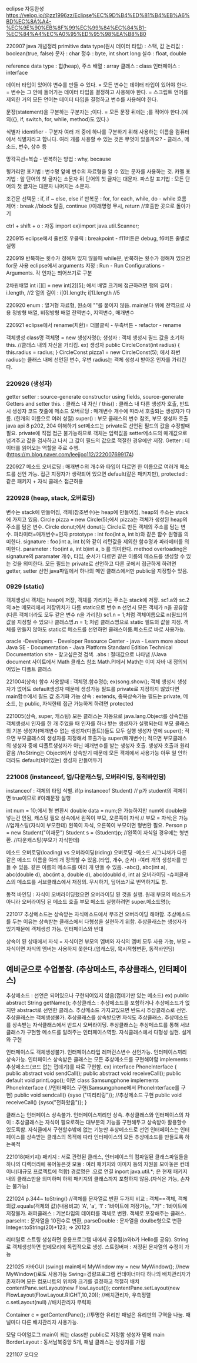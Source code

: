 eclipse 자동완성
https://velog.io/@zz1996zz/Eclipse%EC%9D%B4%ED%81%B4%EB%A6%BD%EC%8A%A4-%EC%9E%90%EB%8F%99%EC%99%84%EC%84%B1-%EC%84%A4%EC%A0%95%ED%95%98%EA%B8%B0

220907 java 개념정리
primitive data type(원시 데이터 타입) : 스택, 값
논리값 : boolean(true, false)
문자 : char
정수 : byte, int short long
실수 : float, double 

reference data type : 힙(heap), 주소
배열 : array
클래스 : class
인터페이스 : interface

데이터 타입이 있어야 변수를 만들 수 있다. = 모든 변수는 데이터 타입이 있어야 한다.
= 변수는 그 안에 들어가는 데이터 타입을 결정하고 사용해야 한다.
= 스크립트 언어를 제외한 거의 모든 언어는 데이터 타입을 결정하고 변수를 사용해야 한다.

문장(statement)을 구분하는 구분자는 ;이다. 
= 모든 문장 뒤에는 ;를 적어야 한다.(예외({}, if, switch, for, while, method)도 있다.)

식별자 identifier - 구분자
여러 개 중에 하나를 구분하기 위해 사용하는 이름을 컴퓨터에서 식별자라고 합니다.
여러 개를 사용할 수 있는 것은 무엇이 있을까요? - 클래스, 메소드, 변수, 상수 등

망각곡선=복습 - 반복하는 방법 : why, because

헝가리안 표기법 : 변수명 앞에 변수의 자료형을 알 수 있는 문자를 사용하는 것.
카멜 표기법 : 앞 단어의 첫 글자는 소문자 뒤 단어의 첫 글자는 대문자.
파스칼 표기법 : 모든 단어의 첫 글자는 대문자 나머지는 소문자.

조건문
선택문 : if, if ~ else, else if
반복문 : for, for each, while, do - while
흐름 제어 : break //block 탈출, continue //아래명령 무시, return //호출한 곳으로 돌아가기

ctrl + shift + o : 자동 import ex)import java.util.Scanner;

220915
eclipse에서 줄번호 우클릭 : breakpoint - f11버튼은 debug, f6버튼 줄별로 실행

220919
반복하는 횟수가 정해져 있지 않을때 while문, 반복하는 횟수가 정해져 있으면 for문 사용
eclipse에서 arguments 지정 : Run - Run Configurations - Arguments. 각 인자는 띄어쓰기로 구분

2차원배열 int i[][] = new int[2][5]; 에서 배열 크기에 접근하려면
행의 길이 : i.length, //2 열의 길이 : i[0].length; i[1].length //5

220920
enum : 열거형 자료형, 원소에 ""를 붙이지 않음. main보다 위에 전역으로 사용
정방형 배열, 비정방형 배열
전역변수, 지역변수, 매개변수

220921
eclipse에서 rename(치환)= 더블클릭 - 우측버튼 - refactor - rename

객체생성
class명 객체명 = new 생성자명();
생성자 : 객체 생성시 필드 값을 초기화
this. //클래스 내의 자신을 가리킴. 
ex) 생성자
public CircleConst(int radius) {
  this.radius = radius; }
 CircleConst pizza1 = new CircleConst(5);
에서 좌변 radius는 클래스 내에 선언된 변수, 우변 radius는 객체 생성시 받아온 인자를 가리킨다.

### 220926 (생성자)
getter setter : source-generate constructor using fields, source-generate Getters and setter
this. : 클래스 내 자신 / this() : 클래스 내 다른 생성자 호출, 반드시 생성자 코드 첫줄에
메소드 오버로딩 : 매개변수 개수에 따라서 호출되는 생성자가 다름. (한개의 이름으로 여러 성질)
super() : 부모 클래스의 변수 참조, 부모 생성자 호출
java api 8
p202, 204 이해하기
set메소드는 private로 선언된 필드의 값을 수정할때 필요. private에 직접 접근 불가능하므로 객체는 입력값을 setter메소드의 매개값으로 넘겨주고 값을 검사하고 나서 그 값이 필드의 값으로 적절한 경우에만 저장.
Getter : 데이터를 읽어오는 역할을 주로 수행. 
(https://m.blog.naver.com/leejjoo112/222007699174)

220927
메소드 오버로딩 : 매개변수의 개수와 타입이 다르면 한 이름으로 여러개 메소드를 선언 가능.
접근 지정자가 생략되어 있으면 default(같은 패키지만), protected : 같은 패키지 + 자식 클래스 접근허용

### 220928 (heap, stack, 오버로딩)
변수는 stack에 만들어짐, 객체(참조변수)는 heap에 만들어짐, heap의 주소는 stack에 가지고 있음.
Circle pizza = new Circle(5);에서 pizza는 객체가 생성된 heap의 주소를 담은 변수.
Circle donut;에서 donut는 Circle로 만든 객체의 주소를 담는 변수.
파라미터=매개변수=인자
prototype : int foo(int a, int b)와 같은 함수 원형을 의미한다.
signature : foo(int a, int b)와 같이 리턴값을 제외한 함수명과 파라메터를 의미한다.
parameter : foo(int a, int b)int a, b 를 의미한다.
method overloading은 signature의 paramater 개수, 타입, 순서가 다르면 같은 이름의 메소드를 생성할 수 있는 것을 의미한다.
모든 필드는 private로 선언하고 다른 곳에서 접근하게 하려면 getter, setter 선언
java파일에서 하나의 메인 클래스에서만 public을 지정할수 있음.

### 0929 (static)
객체생성시 객체는 heap에 저장, 객체를 가리키는 주소는 stack에 저장. sc1.a와 sc.2의 a는 메모리에서 저장위치가 다름
static으로 변수 n 선언시 모든 객체가 n을 공유함(다른 객체더라도 모두 같은 변수 n을 가리킴)
sc1.n = 1;처럼 객체이름으로 n(필드)의 값을 지정할 수 있으나 클래스명.n = 1; 처럼 클래스명으로 static 필드의 값을 지정.
객체를 만들지 않아도 static로 메소드를 선언하면 클래스이름.메소드로 바로 사용가능.

oracle -Developers - Developer Resource Center - java - Learn more about Java SE - Documentation - Java Platform Standard Edition Technical Documentation site - 찾고싶은것 검색.
.abs : 절대값으로 나타냄  //Java document 사이트에서 Math 클래스 참조
Math.PI에서 Math는 이미 자바 내 정의되어있는 디폴트 클래스

221004(상속)
함수 사용할때 : 객체명.함수명();  ex)song.show();
객체 생성시 생성자가 없어도 default생성자 때문에 생성가능
필드를 private로 지정하지 않았다면 main함수에서 필드 값 초기화 가능
상속 : extends, 중복상속가능
필드는 private, 메소드, 는 public, 자식한테 접근 가능하게 하려면 protected

221005(상속, super, 캐스팅)
모든 클래스는 자동으로 java.lang.Object를 상속받음
객체생성시 인자를 한 개 주었을 때 인자를 하나 받는 생성자가 실행되는데 부모 클래스의 기본 생성자(매개변수 없는 생성자(디폴트))들도 모두 실행
생성자 안에 super(); 적으면 부모클래스의 생성자를 지정해서 호출가능
super(매개변수); 적으면 부모클래스의 생성자 중에 디폴트생성자가 아닌 매개변수를 받는 생성자 호출. 생성자 호출과 원리 같음
//toString는 Object에서 상속받기 때문에 모든 객체에서 사용가능
아무 일 안하더라도 default(비어있는) 생성자 만들어두기

### 221006 (instanceof, 업/다운캐스팅, 오버라이딩, 동적바인딩)
instanceof : 객체의 타입 식별. if(p instanceof Student) // p가 student의 객체이면 true이므로 if아래문장 실행

int num = 10;에서 형 변환시 double data = num;은 가능하지만 num에 double을 넣는건 안됨, 캐스팅 필요
상속에서 왼쪽이 부모, 오른쪽이 자식 // 부모 = 자식;은 가능    //업캐스팅(자식이 부모한테)
왼쪽이 자식, 오른쪽이 부모이면 형변환 필요. 
Person p = new Student("이재문")
Student s = (Student)p; //왼쪽이 자식일 경우에는 형변환. //다운캐스팅(부모가 자식한테)

메소드 오버로딩(loading) vs 오버라이딩(riding)
오버로딩
-메소드 시그니쳐가 다른 같은 메소드 이름을 여러 개 정의할 수 있음.(타입, 개수, 순서)
-여러 개의 생성자를 만들 수 있음. 같은 이름의 메소드를 여러 개 만들 수 있음.
-abc(), abc(int a), abc(double d), abc(int a, double d), abc(doubld d, int a)
오버라이딩
-슈퍼클래스의 메소드를 서브클래스에서 재정의. 무시하기, 덮어쓰기로 번역하기도 함.

동적 바인딩 : 자식이 오버라이딩했으면 오버라이딩 된 것을 실행. 원래 부모의 메소드가 아니라 오버라이딩 된 메소드 호출
부모 메소드 실행하려면 super.메소드명();

221017
추상메소드는 상속받는 자식메소드에서 무조건 오버라이딩 해야함.
추상메소드를 두는 이유는 상속받는 클래스에서 다형성을 실현하기 위함. 
추상클래스는 생성자가 있기때문에 객체생성 가능. 인터페이스와 반대

상속이 된 상태에서 자식 = 자식이면 부모의 멤버와 자식의 멤버 모두 사용 가능, 부모 = 자식이면 자식의 멤버는 사용하지 못한다.(업캐스팅, 묵시적형변환, 동적바인딩)

## 예비군으로 수업불참. (추상메소드, 추상클래스, 인터페이스)
추상메소드 : 선언은 되어있으나 구현되어있지 않음(껍데기만 있는 메소드) ex) public abstract String getName();
추상클래스 : 추상메소드를 포함하거나 추상메소드가 없지만 abstract로 선언한 클래스. 추상메소드 가지고있으면 반드시 추상클래스로 선언.
추상클래스는 객체생성불가. 추상클래스를 상속받으면 자식도 추상클래스. 추상메소드를 상속받는 자식클래스에서 반드시 오버라이딩.
추상클래스는 추상메소드를 통해 서브클래스가 구현할 메소드를 알려주는 인터페이스역할. 자식클래스에서 다형성 실현. 설계와 구현

인터페이스도 객체생성불가. 인터페이스타입 레퍼런스변수 선언가능. 인터페이스끼리 상속가능. 인터페이스 상속받은 클래스는 모든 추상메소드를 구현해야함
implements : 추상메소드(코드 없는 껍데기)를 따로 구현함.
ex) interface PhoneInterface {  
public abstract void sendCall(); public abstract void receiveCall();
public default void printLogo();
이면
class Samsungphone implements PhoneInterface {  //인터페이스 구현(Samsungphone에서 PhoneInterface를 구현)
public void sendcall() {syso ("띠리리링")}; //추상메소드 구현
public void receiveCall() {syso("전화왔음")}; }

클래스는 인터페이스 상속불가. 인터페이스끼리만 상속. 
추상클래스와 인터페이스의 차이 : 추상클래스는 자식이 필요로하는 대부분의 기능을 구현해두고 상속받아 활용할수 있도록함. 자식클에서 구현할수밖에 없는 기능만 추상메소드로 선언
인터페이스는 인터페이스를 상속받는 클래스의 목적에 따라 인터페이스의 모든 추상메소드를 만들도록 하는목적

221018(패키지)
패키지 : 서로 관련된 클래스, 인터페이스의 컴파일된 클래스파일들을 하나의 디렉터리에 묶어놓은것
모듈 : 여러 패키지와 이미지 등의 자원을 모아놓은 컨테이너(대규모 프로젝트에 적합)
경로명은 .으로 연결
inport java.util.*; 은 현재 패키지 내의 클래스만을 의미하며 하위 패키지의 클래스까지 포함하지 않음.(자식은 가능, 손자는 불가능)

221024 p.344~
toString()  //객체를 문자열로 반환
두가지 비교 : 객체==객체, 객체의값.equals(객체의 값)(내용비교)
'A', 'a', '1' : 1바이트에 저장가능, "가" : 1바이트에 저장불가.
래퍼클래스 : 기본타입의 데이터를 객체로 변환. 객체로 포장해주는 클래스.
parseInt : 문자열을 10진수로 변환, parseDouble : 문자열을 doulbe형으로 변환
Integer.toString(20)+123; => 20123

리터럴로 스트링 생성하면 응용프로그램 내에서 공유됨(a와b가 Hello를 공유). String로 객체생성하면 힙메모리에 독립적으로 생성.
스트링버퍼 : 저장된 문자열의 수정이 가능

221025 자바GUI (swing)
main에서 MyWindow my = new MyWindow();	//new MyWindow()로도 사용가능
Swing=경량프로그램
컨테이너마다 하나의 배치관리자가 존재하며 모든 컴포너트의 위치와 크기를 결정하고 적절히 배치 contentPane.setLayout(new FlowLayout());
contentPane.setLayout(new FlowLayout(FlowLayout.RIGHT,10,20));	//배치관리자, 우측정렬
c.setLayout(null) //배치관리자 무력화

Container c = getContentPane();	//투명한 유리판
패널은 유리판의 구역을 나눔. 패널마다 다른 배치관리자 사용가능.

모달 다이얼로그
main이 되는 class만 public로 지정함
생성자 밑에 main
BorderLayout : 동서남북중앙 5개, 패널
클래스는 생성자를 가짐

221107 오디오
